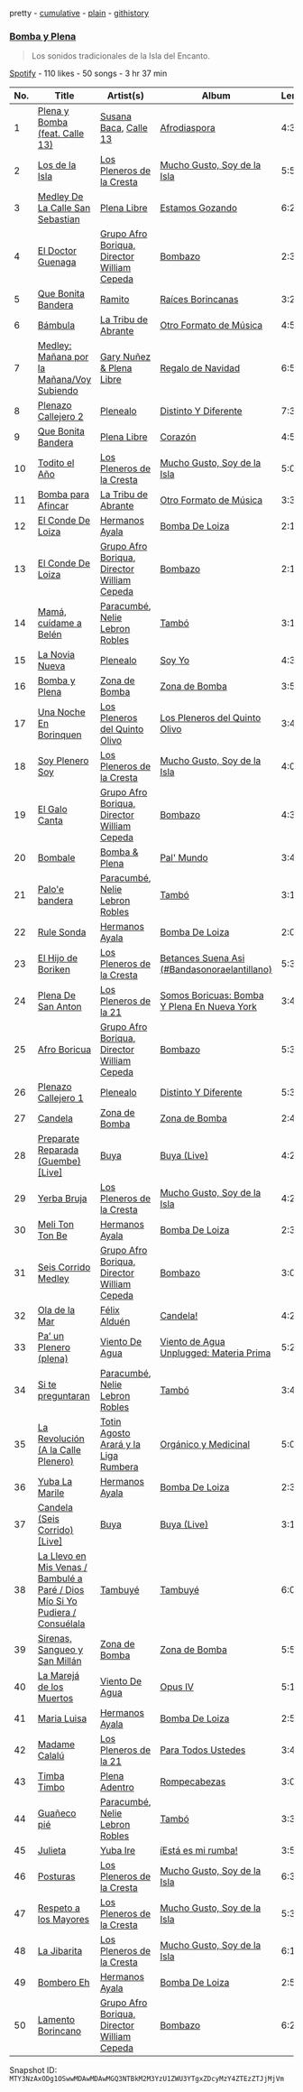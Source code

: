pretty - [cumulative](/playlists/cumulative/37i9dQZF1DX6pVzYbk3nsg.md) - [plain](/playlists/plain/37i9dQZF1DX6pVzYbk3nsg) - [githistory](https://github.githistory.xyz/mackorone/spotify-playlist-archive/blob/main/playlists/plain/37i9dQZF1DX6pVzYbk3nsg)

### [Bomba y Plena](https://open.spotify.com/playlist/37i9dQZF1DX6pVzYbk3nsg)

> Los sonidos tradicionales de la Isla del Encanto.

[Spotify](https://open.spotify.com/user/spotify) - 110 likes - 50 songs - 3 hr 37 min

| No. | Title | Artist(s) | Album | Length |
|---|---|---|---|---|
| 1 | [Plena y Bomba \(feat\. Calle 13\)](https://open.spotify.com/track/5hd2KQbzlMF1hmAlBTNCgi) | [Susana Baca](https://open.spotify.com/artist/1DiaZsjdOzFCdk7Dw9KIs0), [Calle 13](https://open.spotify.com/artist/0yNSzH5nZmHzeE2xn6Xshb) | [Afrodiaspora](https://open.spotify.com/album/33P899lSs20h8BEWTKskCv) | 4:38 |
| 2 | [Los de la Isla](https://open.spotify.com/track/0h4X0koKPNACw9UyYG9axh) | [Los Pleneros de la Cresta](https://open.spotify.com/artist/1uZVxckdGGKhFMpCnupXmP) | [Mucho Gusto, Soy de la Isla](https://open.spotify.com/album/57coD2LmRoquYPveKBYGtq) | 5:55 |
| 3 | [Medley De La Calle San Sebastian](https://open.spotify.com/track/2TuyfsOZ7hwxI2Hfv84MPz) | [Plena Libre](https://open.spotify.com/artist/7jZRvnCRPh2cJZ4DW5WrD9) | [Estamos Gozando](https://open.spotify.com/album/3U8wcmgDMXJeLGiu6ikRsZ) | 6:21 |
| 4 | [El Doctor Guenaga](https://open.spotify.com/track/134ufBK1yvRCdB11UoRshb) | [Grupo Afro Boriqua, Director William Cepeda](https://open.spotify.com/artist/3WtjPwL9iHJCBCjqxDJ1QM) | [Bombazo](https://open.spotify.com/album/57x4LW3rXa6OUutg6UALTf) | 2:32 |
| 5 | [Que Bonita Bandera](https://open.spotify.com/track/3nCwDELepkxtmUIGAqdsZg) | [Ramito](https://open.spotify.com/artist/4tiyu0r3ArpCssOu1rJtvN) | [Raíces Borincanas](https://open.spotify.com/album/6mZIvynRc62S8WicBG4xiS) | 3:22 |
| 6 | [Bámbula](https://open.spotify.com/track/1fZXAwO0Rh3osppfV2SVAV) | [La Tribu de Abrante](https://open.spotify.com/artist/3sito6EcNee484oIM6KHwO) | [Otro Formato de Música](https://open.spotify.com/album/1hzY0te4MOmzdIv1EhtjjB) | 4:56 |
| 7 | [Medley: Mañana por la Mañana/Voy Subiendo](https://open.spotify.com/track/3rC9Tw4X3PZjQJMhPACK0l) | [Gary Nuñez & Plena Libre](https://open.spotify.com/artist/0NLCkTfPqA0wthAwSrYlOF) | [Regalo de Navidad](https://open.spotify.com/album/4z2PmxDQaFrCfVyNIsdpBo) | 6:51 |
| 8 | [Plenazo Callejero 2](https://open.spotify.com/track/5WIC5dyHF3rJwsa2UhdElr) | [Plenealo](https://open.spotify.com/artist/0X0JZd4gZGYs1MdZUwHgMg) | [Distinto Y Diferente](https://open.spotify.com/album/2gKfS4zd0LONEuh3fEv40W) | 7:31 |
| 9 | [Que Bonita Bandera](https://open.spotify.com/track/3fJNRrNLljNuejgcDFDNGD) | [Plena Libre](https://open.spotify.com/artist/7jZRvnCRPh2cJZ4DW5WrD9) | [Corazón](https://open.spotify.com/album/3biwM3ygTmnyyi98Fw2oH5) | 4:50 |
| 10 | [Todito el Año](https://open.spotify.com/track/5tBDqX720V9QIr9eBnRRpK) | [Los Pleneros de la Cresta](https://open.spotify.com/artist/1uZVxckdGGKhFMpCnupXmP) | [Mucho Gusto, Soy de la Isla](https://open.spotify.com/album/57coD2LmRoquYPveKBYGtq) | 5:02 |
| 11 | [Bomba para Afincar](https://open.spotify.com/track/4CJwiynberc8SHwRaDaMaU) | [La Tribu de Abrante](https://open.spotify.com/artist/3sito6EcNee484oIM6KHwO) | [Otro Formato de Música](https://open.spotify.com/album/1hzY0te4MOmzdIv1EhtjjB) | 3:34 |
| 12 | [El Conde De Loiza](https://open.spotify.com/track/6pxmZBFQntoPBGc7CV0Nxv) | [Hermanos Ayala](https://open.spotify.com/artist/11sGNsoAafVYuvbsXre9BE) | [Bomba De Loiza](https://open.spotify.com/album/3vGGMqUHgOQv3aOsom3plI) | 2:15 |
| 13 | [El Conde De Loiza](https://open.spotify.com/track/5Pt8ozofQZg1dVdLSvWO4R) | [Grupo Afro Boriqua, Director William Cepeda](https://open.spotify.com/artist/3WtjPwL9iHJCBCjqxDJ1QM) | [Bombazo](https://open.spotify.com/album/57x4LW3rXa6OUutg6UALTf) | 2:15 |
| 14 | [Mamá, cuídame a Belén](https://open.spotify.com/track/6xCD7qeWUZU21W6FkpqOJV) | [Paracumbé](https://open.spotify.com/artist/7dDuGb3Z43pHtrWgLdD0pt), [Nelie Lebron Robles](https://open.spotify.com/artist/4aiMXsjHkohWHVUnXNJc99) | [Tambó](https://open.spotify.com/album/08AGzsFnTPjV1or0eqjUda) | 3:11 |
| 15 | [La Novia Nueva](https://open.spotify.com/track/7CE1mVhaUL86nLwkBFrIxy) | [Plenealo](https://open.spotify.com/artist/0X0JZd4gZGYs1MdZUwHgMg) | [Soy Yo](https://open.spotify.com/album/4RBgUnnRFooYqK6Ft7uGEw) | 4:32 |
| 16 | [Bomba y Plena](https://open.spotify.com/track/2yyFQflmCZXog3ZDJ33hNc) | [Zona de Bomba](https://open.spotify.com/artist/15Jsro4b4X8Rf5ziuqGHEm) | [Zona de Bomba](https://open.spotify.com/album/5SxENakdNP2atbfVrXKMUw) | 3:56 |
| 17 | [Una Noche En Borinquen](https://open.spotify.com/track/37jIcJvAVdr2MwozISalA3) | [Los Pleneros del Quinto Olivo](https://open.spotify.com/artist/0z9lpQaueAr4klPeko7UJG) | [Los Pleneros del Quinto Olivo](https://open.spotify.com/album/6qiTayP9dcVf9c8WvmUvXs) | 3:47 |
| 18 | [Soy Plenero Soy](https://open.spotify.com/track/674J7UQypQ6OjikX4XUIPn) | [Los Pleneros de la Cresta](https://open.spotify.com/artist/1uZVxckdGGKhFMpCnupXmP) | [Mucho Gusto, Soy de la Isla](https://open.spotify.com/album/57coD2LmRoquYPveKBYGtq) | 4:02 |
| 19 | [El Galo Canta](https://open.spotify.com/track/6hEwsZGS0656EENLI1LTU5) | [Grupo Afro Boriqua, Director William Cepeda](https://open.spotify.com/artist/3WtjPwL9iHJCBCjqxDJ1QM) | [Bombazo](https://open.spotify.com/album/57x4LW3rXa6OUutg6UALTf) | 4:30 |
| 20 | [Bombale](https://open.spotify.com/track/78TdC5GSZqIHhOy7AU8iI5) | [Bomba & Plena](https://open.spotify.com/artist/6wr6uWojsqUvSPKRe3uzsB) | [Pal' Mundo](https://open.spotify.com/album/1BUgjs8utRguMAQ0vTu0QH) | 3:49 |
| 21 | [Palo'e bandera](https://open.spotify.com/track/1H6dRL7M0IVylujpVGZwlh) | [Paracumbé](https://open.spotify.com/artist/7dDuGb3Z43pHtrWgLdD0pt), [Nelie Lebron Robles](https://open.spotify.com/artist/4aiMXsjHkohWHVUnXNJc99) | [Tambó](https://open.spotify.com/album/08AGzsFnTPjV1or0eqjUda) | 3:14 |
| 22 | [Rule Sonda](https://open.spotify.com/track/5VcZnqmPU8KetpEi0ypoH3) | [Hermanos Ayala](https://open.spotify.com/artist/11sGNsoAafVYuvbsXre9BE) | [Bomba De Loiza](https://open.spotify.com/album/3vGGMqUHgOQv3aOsom3plI) | 2:05 |
| 23 | [El Hijo de Boriken](https://open.spotify.com/track/0Yrhhd8QFsVNvukduMMH0X) | [Los Pleneros de la Cresta](https://open.spotify.com/artist/1uZVxckdGGKhFMpCnupXmP) | [Betances Suena Asi \(\#Bandasonoraelantillano\)](https://open.spotify.com/album/0f0dDxJkIezZTNqcC235aB) | 5:32 |
| 24 | [Plena De San Anton](https://open.spotify.com/track/6bSNlhadeU2eW6MWQN1Kq0) | [Los Pleneros de la 21](https://open.spotify.com/artist/0t8zL6r1pfqXi0XSJMUhgy) | [Somos Boricuas: Bomba Y Plena En Nueva York](https://open.spotify.com/album/3RTj6IuypsPsWoGUsiUTwB) | 3:43 |
| 25 | [Afro Boricua](https://open.spotify.com/track/7feVDHYgNORokGJQqLgytd) | [Grupo Afro Boriqua, Director William Cepeda](https://open.spotify.com/artist/3WtjPwL9iHJCBCjqxDJ1QM) | [Bombazo](https://open.spotify.com/album/57x4LW3rXa6OUutg6UALTf) | 5:38 |
| 26 | [Plenazo Callejero 1](https://open.spotify.com/track/2sKuQbRejG9hxdDfPXVJ0Y) | [Plenealo](https://open.spotify.com/artist/0X0JZd4gZGYs1MdZUwHgMg) | [Distinto Y Diferente](https://open.spotify.com/album/2gKfS4zd0LONEuh3fEv40W) | 5:31 |
| 27 | [Candela](https://open.spotify.com/track/7MSYsu14IUjgJ555rKPoTv) | [Zona de Bomba](https://open.spotify.com/artist/15Jsro4b4X8Rf5ziuqGHEm) | [Zona de Bomba](https://open.spotify.com/album/5SxENakdNP2atbfVrXKMUw) | 2:43 |
| 28 | [Preparate Reparada \(Guembe\) \[Live\]](https://open.spotify.com/track/66Z8gMxXEOXhubR79KlTu5) | [Buya](https://open.spotify.com/artist/29u8U8MD9gvMcxkkJxikna) | [Buya \(Live\)](https://open.spotify.com/album/3CN7dh6Ov68yvDzIwl2udq) | 4:21 |
| 29 | [Yerba Bruja](https://open.spotify.com/track/7qEv1SFUaDTJG6XC6DpShm) | [Los Pleneros de la Cresta](https://open.spotify.com/artist/1uZVxckdGGKhFMpCnupXmP) | [Mucho Gusto, Soy de la Isla](https://open.spotify.com/album/57coD2LmRoquYPveKBYGtq) | 4:20 |
| 30 | [Meli Ton Ton Be](https://open.spotify.com/track/0icYDIzJYlyXomaTrHGDtX) | [Hermanos Ayala](https://open.spotify.com/artist/11sGNsoAafVYuvbsXre9BE) | [Bomba De Loiza](https://open.spotify.com/album/3vGGMqUHgOQv3aOsom3plI) | 2:37 |
| 31 | [Seis Corrido Medley](https://open.spotify.com/track/5Worf5DYlPyHnUTkP0xiUM) | [Grupo Afro Boriqua, Director William Cepeda](https://open.spotify.com/artist/3WtjPwL9iHJCBCjqxDJ1QM) | [Bombazo](https://open.spotify.com/album/57x4LW3rXa6OUutg6UALTf) | 3:07 |
| 32 | [Ola de la Mar](https://open.spotify.com/track/7kXpYpbjWQb1wlgYztYaC8) | [Félix Alduén](https://open.spotify.com/artist/7rXVbGmjHojoHXkunNoKa9) | [Candela!](https://open.spotify.com/album/6fDIfyDziBLqYANN8GtUS1) | 4:20 |
| 33 | [Pa’ un Plenero \(plena\)](https://open.spotify.com/track/4kwCrqBHB5j10zFinAKHid) | [Viento De Agua](https://open.spotify.com/artist/42veAQPAg36vBaE3WVh8CE) | [Viento de Agua Unplugged: Materia Prima](https://open.spotify.com/album/2XFQHvOwAMDyDFeyuQm68u) | 5:25 |
| 34 | [Si te preguntaran](https://open.spotify.com/track/4NbNwSJakq5ArlNsQwdqZQ) | [Paracumbé](https://open.spotify.com/artist/7dDuGb3Z43pHtrWgLdD0pt), [Nelie Lebron Robles](https://open.spotify.com/artist/4aiMXsjHkohWHVUnXNJc99) | [Tambó](https://open.spotify.com/album/08AGzsFnTPjV1or0eqjUda) | 3:45 |
| 35 | [La Revolución \(A la Calle Plenero\)](https://open.spotify.com/track/2cgM9f7eupk28w9skPjEKA) | [Totin Agosto Arará y la Liga Rumbera](https://open.spotify.com/artist/2dJK73cxBsmcCYh3t089J7) | [Orgánico y Medicinal](https://open.spotify.com/album/76iolqxBkeTjzGlC7gw1lE) | 5:00 |
| 36 | [Yuba La Marile](https://open.spotify.com/track/2mPf6A9J7WHdiHAgmqrLk2) | [Hermanos Ayala](https://open.spotify.com/artist/11sGNsoAafVYuvbsXre9BE) | [Bomba De Loiza](https://open.spotify.com/album/3vGGMqUHgOQv3aOsom3plI) | 2:30 |
| 37 | [Candela \(Seis Corrido\) \[Live\]](https://open.spotify.com/track/1WQayDc6Nia3dIBRJ4qINW) | [Buya](https://open.spotify.com/artist/29u8U8MD9gvMcxkkJxikna) | [Buya \(Live\)](https://open.spotify.com/album/3CN7dh6Ov68yvDzIwl2udq) | 3:12 |
| 38 | [La Llevo en Mis Venas / Bambulé a Paré / Dios Mío Si Yo Pudiera / Consuélala](https://open.spotify.com/track/6t0d5BtbxBclK1ANd6Dm7K) | [Tambuyé](https://open.spotify.com/artist/6JzYUwgLsB8jSMkEmppfD8) | [Tambuyé](https://open.spotify.com/album/03A69ygGXUvEGLG9CGXVhl) | 6:05 |
| 39 | [Sirenas, Sangueo y San Millán](https://open.spotify.com/track/1Jx54hvwf8rtDb1VmzfFBh) | [Zona de Bomba](https://open.spotify.com/artist/15Jsro4b4X8Rf5ziuqGHEm) | [Zona de Bomba](https://open.spotify.com/album/5SxENakdNP2atbfVrXKMUw) | 5:50 |
| 40 | [La Marejá de los Muertos](https://open.spotify.com/track/0bObIC8XTOqsOdEoo7A3ys) | [Viento De Agua](https://open.spotify.com/artist/42veAQPAg36vBaE3WVh8CE) | [Opus IV](https://open.spotify.com/album/5RD5NmumoA8pStfZpQcHb7) | 5:10 |
| 41 | [Maria Luisa](https://open.spotify.com/track/3B1SEZzoAyeevmv2ySEHVh) | [Hermanos Ayala](https://open.spotify.com/artist/11sGNsoAafVYuvbsXre9BE) | [Bomba De Loiza](https://open.spotify.com/album/3vGGMqUHgOQv3aOsom3plI) | 2:57 |
| 42 | [Madame Calalú](https://open.spotify.com/track/7rgzOhmb0GFWDgAOqhk8ah) | [Los Pleneros de la 21](https://open.spotify.com/artist/0t8zL6r1pfqXi0XSJMUhgy) | [Para Todos Ustedes](https://open.spotify.com/album/304SxpX0NsaNayS1gAAhn5) | 3:43 |
| 43 | [Timba Timbo](https://open.spotify.com/track/6zTWnfEH3I7LZaMZTqSUYA) | [Plena Adentro](https://open.spotify.com/artist/1Plz2KFX2pg7ctp6OWjQIg) | [Rompecabezas](https://open.spotify.com/album/5WOxmuWOvEtqfdovqzngsp) | 3:08 |
| 44 | [Guañeco pié](https://open.spotify.com/track/6WJk2pIiUCgBcTe3DbBJde) | [Paracumbé](https://open.spotify.com/artist/7dDuGb3Z43pHtrWgLdD0pt), [Nelie Lebron Robles](https://open.spotify.com/artist/4aiMXsjHkohWHVUnXNJc99) | [Tambó](https://open.spotify.com/album/08AGzsFnTPjV1or0eqjUda) | 3:33 |
| 45 | [Julieta](https://open.spotify.com/track/4THak1xPF11ZaOjglcy44M) | [Yuba Ire](https://open.spotify.com/artist/2kBeW8r7YUM5n43ReapUfr) | [íEstá es mi rumba!](https://open.spotify.com/album/0oMPQ5BDsAcBTGkdo3nVkU) | 3:56 |
| 46 | [Posturas](https://open.spotify.com/track/3t8Qm6EMW3BXw00ebAA4ba) | [Los Pleneros de la Cresta](https://open.spotify.com/artist/1uZVxckdGGKhFMpCnupXmP) | [Mucho Gusto, Soy de la Isla](https://open.spotify.com/album/57coD2LmRoquYPveKBYGtq) | 6:39 |
| 47 | [Respeto a los Mayores](https://open.spotify.com/track/5ZNPc6A6A5c4uuiOb4wUHm) | [Los Pleneros de la Cresta](https://open.spotify.com/artist/1uZVxckdGGKhFMpCnupXmP) | [Mucho Gusto, Soy de la Isla](https://open.spotify.com/album/57coD2LmRoquYPveKBYGtq) | 5:36 |
| 48 | [La Jibarita](https://open.spotify.com/track/1hxCzBe0npyFyHI2xjC4gO) | [Los Pleneros de la Cresta](https://open.spotify.com/artist/1uZVxckdGGKhFMpCnupXmP) | [Mucho Gusto, Soy de la Isla](https://open.spotify.com/album/57coD2LmRoquYPveKBYGtq) | 6:17 |
| 49 | [Bombero Eh](https://open.spotify.com/track/6IP4iBxur2Q6HnYaBbWuGj) | [Hermanos Ayala](https://open.spotify.com/artist/11sGNsoAafVYuvbsXre9BE) | [Bomba De Loiza](https://open.spotify.com/album/3vGGMqUHgOQv3aOsom3plI) | 2:56 |
| 50 | [Lamento Borincano](https://open.spotify.com/track/2cAVI7mFlCPPGBYnKoknWQ) | [Grupo Afro Boriqua, Director William Cepeda](https://open.spotify.com/artist/3WtjPwL9iHJCBCjqxDJ1QM) | [Bombazo](https://open.spotify.com/album/57x4LW3rXa6OUutg6UALTf) | 6:23 |

Snapshot ID: `MTY3NzAxODg1OSwwMDAwMDAwMGQ3NTBkM2M3YzU1ZWU3YTgxZDcyMzY4ZTEzZTJjMjVm`
